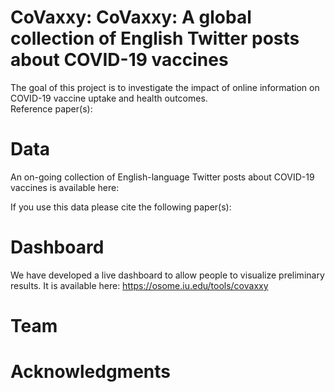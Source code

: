 # CoVaxxy: CoVaxxy: A global collection of English Twitter posts about COVID-19 vaccines #

The goal of this project is to investigate the impact of online information on COVID-19 vaccine uptake and health outcomes. <br>
Reference paper(s): 

# Data
An on-going collection of English-language Twitter posts about COVID-19 vaccines is available here: 

If you use this data please cite the following paper(s): 

# Dashboard
We have developed a live dashboard to allow people to visualize preliminary results. It is available here: https://osome.iu.edu/tools/covaxxy

# Team

# Acknowledgments

